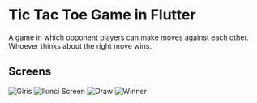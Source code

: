 # Tic Tac Toe Game in Flutter

A game in which opponent players can make moves against each other. Whoever thinks about the right move wins.

## Screens

![Giris](https://user-images.githubusercontent.com/51384613/109049209-0cd9f400-76e9-11eb-8dfe-cd334d17da77.jpg)
![Ikınci Screen](https://user-images.githubusercontent.com/51384613/109049241-16635c00-76e9-11eb-8354-0bd66ee23988.jpg)
![Draw](https://user-images.githubusercontent.com/51384613/109049153-f895f700-76e8-11eb-88df-1cd90024cbf4.jpg)
![Winner](https://user-images.githubusercontent.com/51384613/109049118-ef0c8f00-76e8-11eb-8f41-4c16aa9ba843.jpg)
